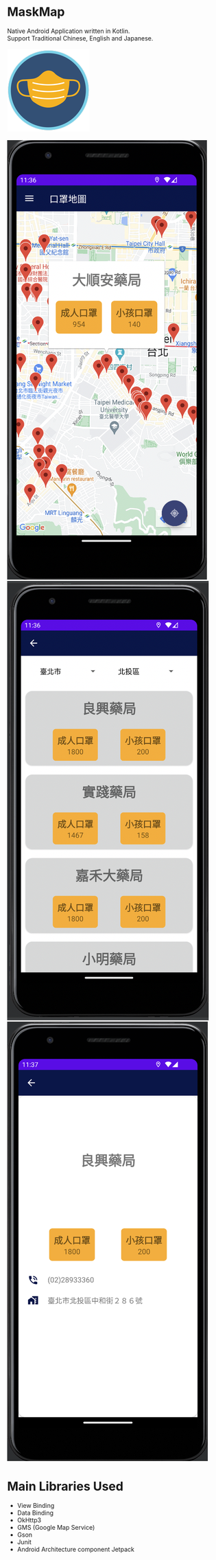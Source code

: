 # MaskMap
Native Android Application written in Kotlin.  
Support Traditional Chinese, English and Japanese.  
<br>
![alt text](https://raw.githubusercontent.com/gy6543721/MaskMap/main/app/src/main/res/mipmap-xxxhdpi/ic_launcher_mask.png) 
<br>
<br>
![alt text](https://raw.githubusercontent.com/gy6543721/MaskMap/main/pictures/001.png)
<br>
![alt text](https://raw.githubusercontent.com/gy6543721/MaskMap/main/pictures/002.png)
<br>
![alt text](https://raw.githubusercontent.com/gy6543721/MaskMap/main/pictures/003.png)
<br>

# Main Libraries Used
* View Binding
* Data Binding
* OkHttp3
* GMS (Google Map Service)
* Gson
* Junit
* Android Architecture component Jetpack
